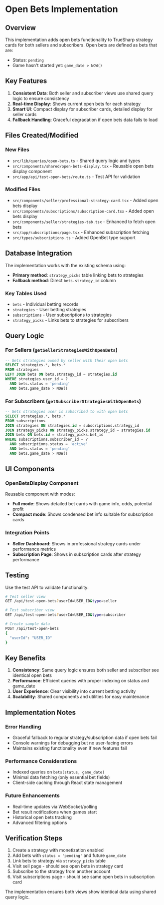 # Open Bets Implementation

## Overview

This implementation adds open bets functionality to TrueSharp strategy cards for both sellers and subscribers. Open bets are defined as bets that are:
- Status: `pending` 
- Game hasn't started yet: `game_date > NOW()`

## Key Features

1. **Consistent Data**: Both seller and subscriber views use shared query logic to ensure consistency
2. **Real-time Display**: Shows current open bets for each strategy
3. **Smart UI**: Compact display for subscriber cards, detailed display for seller cards
4. **Fallback Handling**: Graceful degradation if open bets data fails to load

## Files Created/Modified

### New Files
- `src/lib/queries/open-bets.ts` - Shared query logic and types
- `src/components/shared/open-bets-display.tsx` - Reusable open bets display component
- `src/app/api/test-open-bets/route.ts` - Test API for validation

### Modified Files
- `src/components/seller/professional-strategy-card.tsx` - Added open bets display
- `src/components/subscriptions/subscription-card.tsx` - Added open bets display
- `src/components/seller/strategies-tab.tsx` - Enhanced to fetch open bets
- `src/app/subscriptions/page.tsx` - Enhanced subscription fetching
- `src/types/subscriptions.ts` - Added OpenBet type support

## Database Integration

The implementation works with the existing schema using:
- **Primary method**: `strategy_picks` table linking bets to strategies
- **Fallback method**: Direct `bets.strategy_id` column

### Key Tables Used
- `bets` - Individual betting records
- `strategies` - User betting strategies  
- `subscriptions` - User subscriptions to strategies
- `strategy_picks` - Links bets to strategies for subscribers

## Query Logic

### For Sellers (`getSellerStrategiesWithOpenBets`)
```sql
-- Gets strategies owned by seller with their open bets
SELECT strategies.*, bets.*
FROM strategies 
LEFT JOIN bets ON bets.strategy_id = strategies.id
WHERE strategies.user_id = ? 
  AND bets.status = 'pending' 
  AND bets.game_date > NOW()
```

### For Subscribers (`getSubscriberStrategiesWithOpenBets`)  
```sql
-- Gets strategies user is subscribed to with open bets
SELECT strategies.*, bets.*
FROM subscriptions
JOIN strategies ON strategies.id = subscriptions.strategy_id
JOIN strategy_picks ON strategy_picks.strategy_id = strategies.id
JOIN bets ON bets.id = strategy_picks.bet_id
WHERE subscriptions.subscriber_id = ?
  AND subscriptions.status = 'active'
  AND bets.status = 'pending'
  AND bets.game_date > NOW()
```

## UI Components

### OpenBetsDisplay Component
Reusable component with modes:
- **Full mode**: Shows detailed bet cards with game info, odds, potential profit
- **Compact mode**: Shows condensed bet info suitable for subscription cards

### Integration Points
- **Seller Dashboard**: Shows in professional strategy cards under performance metrics
- **Subscription Page**: Shows in subscription cards after strategy performance

## Testing

Use the test API to validate functionality:

```bash
# Test seller view
GET /api/test-open-bets?userId=USER_ID&type=seller

# Test subscriber view  
GET /api/test-open-bets?userId=USER_ID&type=subscriber

# Create sample data
POST /api/test-open-bets
{
  "userId": "USER_ID"
}
```

## Key Benefits

1. **Consistency**: Same query logic ensures both seller and subscriber see identical open bets
2. **Performance**: Efficient queries with proper indexing on status and game_date
3. **User Experience**: Clear visibility into current betting activity
4. **Scalability**: Shared components and utilities for easy maintenance

## Implementation Notes

### Error Handling
- Graceful fallback to regular strategy/subscription data if open bets fail
- Console warnings for debugging but no user-facing errors
- Maintains existing functionality even if new features fail

### Performance Considerations
- Indexed queries on `bets(status, game_date)`
- Minimal data fetching (only essential bet fields)
- Client-side caching through React state management

### Future Enhancements
- Real-time updates via WebSocket/polling
- Bet result notifications when games start
- Historical open bets tracking
- Advanced filtering options

## Verification Steps

1. Create a strategy with monetization enabled
2. Add bets with `status = 'pending'` and future `game_date` 
3. Link bets to strategy via `strategy_picks` table
4. Visit sell page - should see open bets in strategy card
5. Subscribe to the strategy from another account
6. Visit subscriptions page - should see same open bets in subscription card

The implementation ensures both views show identical data using shared query logic.